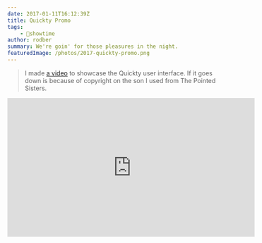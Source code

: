 ```yaml
---
date: 2017-01-11T16:12:39Z
title: Quickty Promo
tags:
    - 🤯showtime
author: rodber
summary: We're goin' for those pleasures in the night.
featuredImage: /photos/2017-quickty-promo.png
---
```


> I made [a video](https://www.youtube.com/watch?v=9DrJKfVq6co) to showcase the Quickty user interface. If it goes down is because of copyright on the son I used from The Pointed Sisters.

<iframe width="560" height="315"  id="youtube_iframe" src="https://www.youtube.com/embed/9DrJKfVq6co?feature=oembed&amp;enablejsapi=1&amp;origin=https://safe.txmblr.com&amp;wmode=opaque" frameborder="0" allow="accelerometer; autoplay; encrypted-media; gyroscope; picture-in-picture" allowfullscreen></iframe>
